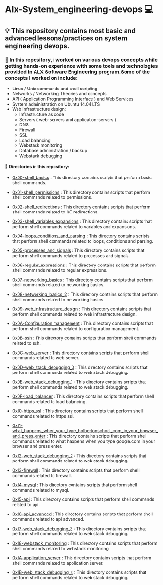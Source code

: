 # Alx-System_engineering-devops :computer:

## :bulb: This repository contains most basic and advanced lessons/practices on system engineering devops. 

### :page_with_curl: In this repository, i worked on various devops concepts while getting hands-on experience with some tools and technologies provided in ALX Software Engineering program.Some of the concepts I worked on include:

- Linux / Unix commands and shell scripting
- Networks / Networking Theories and concepts
- API ( Application Programming Interface ) and Web Services
- System administration on Ubuntu 14.04 LTS 
- Web infrastructure design:
    * Infrastructure as code
    * Servers ( web-servers and application-servers )
    * DNS
    * Firewall
    * SSL
    * Load balancing
    * Webstack monitoring
    * Database administration / backup
    * Webstack debugging

#### :file_folder: Directories in this repository:

- [0x00-shell_basics](./0x00-shell_basics) : This directory contains scripts that perform basic shell commands.

- [0x01-shell_permissions](./0x01-shell_permissions) : This directory contains scripts that perform shell commands related to permissions.

- [0x02-shell_redirections](./0x02-shell_redirections) : This directory contains scripts that perform shell commands related to I/O redirections.

- [0x03-shell_variables_expansions](./0x03-shell_variables_expansions) : This directory contains scripts that perform shell commands related to variables and expansions.

- [0x04-loops_conditions_and_parsing](./0x04-loops_conditions_and_parsing) : This directory contains scripts that perform shell commands related to loops, conditions and parsing.

- [0x05-processes_and_signals](./0x05-processes_and_signals) : This directory contains scripts that perform shell commands related to processes and signals.

- [0x06-regular_expressions](./0x06-regular_expressions) : This directory contains scripts that perform shell commands related to regular expressions.

- [0x07-networking_basics](./0x07-networking_basics) : This directory contains scripts that perform shell commands related to networking basics.

- [0x08-networking_basics_2](./0x08-networking_basics_2) : This directory contains scripts that perform shell commands related to networking basics.

- [0x09-web_infrastructure_design](./0x09-web_infrastructure_design) : This directory contains scripts that perform shell commands related to web infrastructure design.

- [0x0A-Configuration management](./0x0A-configuration_management) : This directory contains scripts that perform shell commands related to configuration management.

- [0x0B-ssh](./0x0B-ssh) : This directory contains scripts that perform shell commands related to ssh.

- [0x0C-web_server](./0x0C-web_server) : This directory contains scripts that perform shell commands related to web server.

- [0x0D-web_stack_debugging_0](./0x0D-web_stack_debugging_0) : This directory contains scripts that perform shell commands related to web stack debugging.

- [0x0E-web_stack_debugging_1](./0x0E-web_stack_debugging_1) : This directory contains scripts that perform shell commands related to web stack debugging.

- [0x0F-load_balancer](./0x0F-load_balancer) : This directory contains scripts that perform shell commands related to load balancing.

- [0x10-https_ssl](./0x10-https_ssl) : This directory contains scripts that perform shell commands related to https ssl.

- [0x11-what_happens_when_your_type_holbertonschool_com_in_your_browser_and_press_enter](./0x11-what_happens_when_your_type_google_com_in_your_browser_and_press_enter) : This directory contains scripts that perform shell commands related to what happens when you type google.com in your browser and press enter.

- [0x12-web_stack_debugging_2](./0x12-web_stack_debugging_2) : This directory contains scripts that perform shell commands related to web stack debugging.

- [0x13-firewall](./0x13-firewall) : This directory contains scripts that perform shell commands related to firewall.

- [0x14-mysql](./0x14-mysql) : This directory contains scripts that perform shell commands related to mysql.

- [0x15-api](./0x15-api) : This directory contains scripts that perform shell commands related to api.

- [0x16-api_advanced](./0x16-api_advanced) : This directory contains scripts that perform shell commands related to api advanced.

- [0x17-web_stack_debugging_3](./0x17-web_stack_debugging_3) : This directory contains scripts that perform shell commands related to web stack debugging.

- [0x18-webstack_monitoring](./0x18-webstack_monitoring) : This directory contains scripts that perform shell commands related to webstack monitoring.

- [0x1A-application_server](./0x1A-application_server) : This directory contains scripts that perform shell commands related to application server.

- [0x1B-web_stack_debugging_4](./0x1B-web_stack_debugging_4) : This directory contains scripts that perform shell commands related to web stack debugging.



